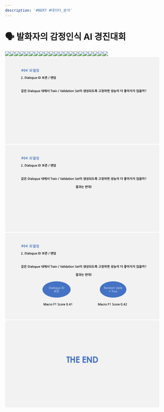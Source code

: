 ```yaml
---
description: '#BERT #데이터_분석'
---
```


# 🗣 발화자의 감정인식 AI 경진대회

![](<../../../../.gitbook/assets/발화자의\_감정인식\_AI\_경진대회 0.png>)![](<../../../../.gitbook/assets/발화자의\_감정인식\_AI\_경진대회 1.png>)![](<../../../../.gitbook/assets/발화자의\_감정인식\_AI\_경진대회 2.png>)![](<../../../../.gitbook/assets/발화자의\_감정인식\_AI\_경진대회 3.png>)![](<../../../../.gitbook/assets/발화자의\_감정인식\_AI\_경진대회 4.png>)![](<../../../../.gitbook/assets/발화자의\_감정인식\_AI\_경진대회 5.png>)![](<../../../../.gitbook/assets/발화자의\_감정인식\_AI\_경진대회 6.png>)![](<../../../../.gitbook/assets/발화자의\_감정인식\_AI\_경진대회 7.png>)![](<../../../../.gitbook/assets/발화자의\_감정인식\_AI\_경진대회 8.png>)![](<../../../../.gitbook/assets/발화자의\_감정인식\_AI\_경진대회 9.png>)![](<../../../../.gitbook/assets/발화자의\_감정인식\_AI\_경진대회 10.png>)![](<../../../../.gitbook/assets/발화자의\_감정인식\_AI\_경진대회 11.png>)![](<../../../../.gitbook/assets/발화자의\_감정인식\_AI\_경진대회 12.png>)![](<../../../../.gitbook/assets/발화자의\_감정인식\_AI\_경진대회 13.png>)![](<../../../../.gitbook/assets/발화자의\_감정인식\_AI\_경진대회 14.png>)![](<../../../../.gitbook/assets/발화자의\_감정인식\_AI\_경진대회 15.png>)![](<../../../../.gitbook/assets/발화자의\_감정인식\_AI\_경진대회 16.png>)![](<../../../../.gitbook/assets/발화자의\_감정인식\_AI\_경진대회 17.png>)![](<../../../../.gitbook/assets/발화자의\_감정인식\_AI\_경진대회 18.png>)![](<../../../../.gitbook/assets/발화자의\_감정인식\_AI\_경진대회 19.png>)![](<../../../../.gitbook/assets/발화자의\_감정인식\_AI\_경진대회 20.png>)![](<../../../../.gitbook/assets/image (27).png>)![](<../../../../.gitbook/assets/image (24) (1).png>)![](<../../../../.gitbook/assets/image (26).png>)![](<../../../../.gitbook/assets/image (28).png>)
